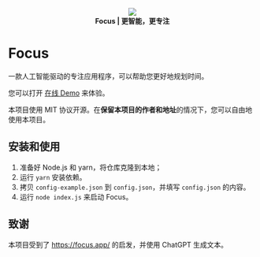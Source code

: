 <p align="center">
    <img src="https://cdn.jsdelivr.net/gh/oimasterkafuu/focus@master/public/logo.png"/><br>
    <strong>Focus | 更智能，更专注</strong>
</p>

# Focus

一款人工智能驱动的专注应用程序，可以帮助您更好地规划时间。

您可以打开 [在线 Demo](https://focus.oimaster.top/) 来体验。

本项目使用 MIT 协议开源。在**保留本项目的作者和地址**的情况下，您可以自由地使用本项目。

## 安装和使用

1. 准备好 Node.js 和 yarn，将仓库克隆到本地；
2. 运行 `yarn` 安装依赖。
3. 拷贝 `config-example.json` 到 `config.json`，并填写 `config.json` 的内容。
4. 运行 `node index.js` 来启动 Focus。

## 致谢

本项目受到了 <https://focus.app/> 的启发，并使用 ChatGPT 生成文本。
